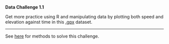 **Data Challenge 1.1**

Get more practice using R and manipulating data by plotting both speed and elevation against time in this [.gpx](https://raw.githubusercontent.com/ds-wm/ds-wm.github.io/master/course/atsa/data/back-to-the-garden.gpx) dataset.

***

See [here](https://colab.research.google.com/drive/1HTY5wuII0AlJY2EtkqhBqKp_f7KRk__3?usp=sharing) for methods to solve this challenge.
